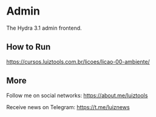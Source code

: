 # Admin
The Hydra 3.1 admin frontend.

## How to Run

https://cursos.luiztools.com.br/licoes/licao-00-ambiente/

## More

Follow me on social networks: https://about.me/luiztools

Receive news on Telegram: https://t.me/luiznews